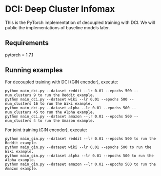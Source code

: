 DCI: Deep Cluster Infomax
===

This is the PyTorch implementation of decoupled training with DCI. We will public the implementations of baseline models later.

Requirements
---
pytorch = 1.7.1

Running examples
---
For decoupled training with DCI (GIN encoder), execute:
    
    python main_dci.py --dataset reddit --lr 0.01 --epochs 500 --num_clusters 9 to run the Reddit example.
    python main_dci.py --dataset wiki --lr 0.01 --epochs 500 --num_clusters 16 to run the Wiki example.
    python main_dci.py --dataset alpha --lr 0.01 --epochs 500 --num_clusters 45 to run the Alpha example.
    python main_dci.py --dataset amazon --lr 0.01 --epochs 500 --num_clusters 4 to run the Amazon example.


For joint training (GIN encoder), execute:

    python main_gin.py --dataset reddit --lr 0.01 --epochs 500 to run the Reddit example.
    python main_gin.py --dataset wiki --lr 0.01 --epochs 500 to run the Wiki example.
    python main_gin.py --dataset alpha --lr 0.01 --epochs 500 to run the Alpha example.
    python main_gin.py --dataset amazon --lr 0.01 --epochs 500 to run the Amazon example.
